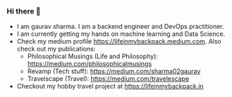 ### Hi there 👋
- I am gaurav sharma. I am a backend engineer and DevOps practitioner.
- I am currently getting my hands on machine learning and Data Science.
- Check my medium profile https://lifeinmybackpack.medium.com. Also check out my publications:
  - Philosophical Musings (Life and Philosophy): https://medium.com/philosophicalmusings
  - Revamp (Tech stuff): https://medium.com/sharma02gaurav
  - Travelscape (Travel): https://medium.com/travelescape
- Checkout my hobby travel project at https://lifeinmybackpack.in
